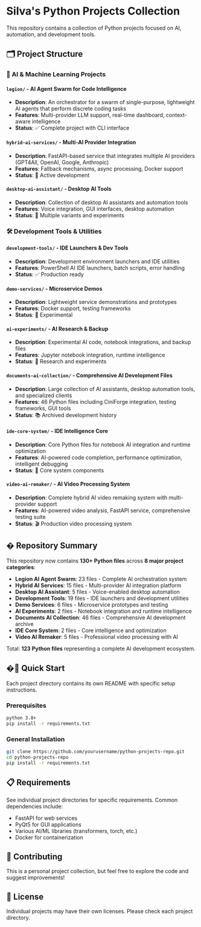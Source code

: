 # Silva's Python Projects Collection

This repository contains a collection of Python projects focused on AI, automation, and development tools.

## 🗂️ Project Structure

### 🧠 AI & Machine Learning Projects

#### `legion/` - AI Agent Swarm for Code Intelligence
- **Description**: An orchestrator for a swarm of single-purpose, lightweight AI agents that perform discrete coding tasks
- **Features**: Multi-provider LLM support, real-time dashboard, context-aware intelligence
- **Status**: ✅ Complete project with CLI interface

#### `hybrid-ai-services/` - Multi-AI Provider Integration
- **Description**: FastAPI-based service that integrates multiple AI providers (GPT4All, OpenAI, Google, Anthropic)
- **Features**: Fallback mechanisms, async processing, Docker support
- **Status**: 🚧 Active development

#### `desktop-ai-assistant/` - Desktop AI Tools
- **Description**: Collection of desktop AI assistants and automation tools
- **Features**: Voice integration, GUI interfaces, desktop automation
- **Status**: 🚧 Multiple variants and experiments

### 🛠️ Development Tools & Utilities

#### `development-tools/` - IDE Launchers & Dev Tools
- **Description**: Development environment launchers and IDE utilities
- **Features**: PowerShell AI IDE launchers, batch scripts, error handling
- **Status**: ✅ Production ready

#### `demo-services/` - Microservice Demos
- **Description**: Lightweight service demonstrations and prototypes
- **Features**: Docker support, testing frameworks
- **Status**: 🧪 Experimental

#### `ai-experiments/` - AI Research & Backup
- **Description**: Experimental AI code, notebook integrations, and backup files
- **Features**: Jupyter notebook integration, runtime intelligence
- **Status**: 🧪 Research and experiments

#### `documents-ai-collection/` - Comprehensive AI Development Files
- **Description**: Large collection of AI assistants, desktop automation tools, and specialized clients
- **Features**: 46 Python files including CiniForge integration, testing frameworks, GUI tools
- **Status**: 📚 Archived development history

#### `ide-core-system/` - IDE Intelligence Core
- **Description**: Core Python files for notebook AI integration and runtime optimization
- **Features**: AI-powered code completion, performance optimization, intelligent debugging
- **Status**: 🧠 Core system components

#### `video-ai-remaker/` - AI Video Processing System
- **Description**: Complete hybrid AI video remaking system with multi-provider support
- **Features**: AI-powered video analysis, FastAPI service, comprehensive testing suite
- **Status**: 🎬 Production video processing system

## � Repository Summary

This repository now contains **130+ Python files** across **8 major project categories**:

- **Legion AI Agent Swarm**: 23 files - Complete AI orchestration system
- **Hybrid AI Services**: 15 files - Multi-provider AI integration platform  
- **Desktop AI Assistant**: 5 files - Voice-enabled desktop automation
- **Development Tools**: 19 files - IDE launchers and development utilities
- **Demo Services**: 6 files - Microservice prototypes and testing
- **AI Experiments**: 2 files - Notebook integration and runtime intelligence
- **Documents AI Collection**: 46 files - Comprehensive AI development archive
- **IDE Core System**: 2 files - Core intelligence and optimization
- **Video AI Remaker**: 5 files - Professional video processing with AI

Total: **123 Python files** representing a complete AI development ecosystem.

## �🚀 Quick Start

Each project directory contains its own README with specific setup instructions.

### Prerequisites
```bash
python 3.8+
pip install -r requirements.txt
```

### General Installation
```bash
git clone https://github.com/yourusername/python-projects-repo.git
cd python-projects-repo
pip install -r requirements.txt
```

## 📋 Requirements

See individual project directories for specific requirements. Common dependencies include:
- FastAPI for web services
- PyQt5 for GUI applications  
- Various AI/ML libraries (transformers, torch, etc.)
- Docker for containerization

## 🤝 Contributing

This is a personal project collection, but feel free to explore the code and suggest improvements!

## 📄 License

Individual projects may have their own licenses. Please check each project directory.